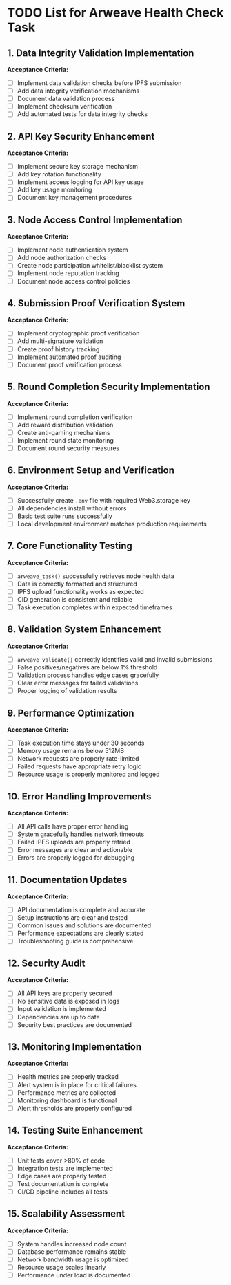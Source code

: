 # TODO List for Arweave Health Check Task

## 1. Data Integrity Validation Implementation
**Acceptance Criteria:**
- [ ] Implement data validation checks before IPFS submission
- [ ] Add data integrity verification mechanisms
- [ ] Document data validation process
- [ ] Implement checksum verification
- [ ] Add automated tests for data integrity checks

## 2. API Key Security Enhancement
**Acceptance Criteria:**
- [ ] Implement secure key storage mechanism
- [ ] Add key rotation functionality
- [ ] Implement access logging for API key usage
- [ ] Add key usage monitoring
- [ ] Document key management procedures

## 3. Node Access Control Implementation
**Acceptance Criteria:**
- [ ] Implement node authentication system
- [ ] Add node authorization checks
- [ ] Create node participation whitelist/blacklist system
- [ ] Implement node reputation tracking
- [ ] Document node access control policies

## 4. Submission Proof Verification System
**Acceptance Criteria:**
- [ ] Implement cryptographic proof verification
- [ ] Add multi-signature validation
- [ ] Create proof history tracking
- [ ] Implement automated proof auditing
- [ ] Document proof verification process

## 5. Round Completion Security Implementation
**Acceptance Criteria:**
- [ ] Implement round completion verification
- [ ] Add reward distribution validation
- [ ] Create anti-gaming mechanisms
- [ ] Implement round state monitoring
- [ ] Document round security measures

## 6. Environment Setup and Verification
**Acceptance Criteria:**
- [ ] Successfully create `.env` file with required Web3.storage key
- [ ] All dependencies install without errors
- [ ] Basic test suite runs successfully
- [ ] Local development environment matches production requirements

## 7. Core Functionality Testing
**Acceptance Criteria:**
- [ ] `arweave_task()` successfully retrieves node health data
- [ ] Data is correctly formatted and structured
- [ ] IPFS upload functionality works as expected
- [ ] CID generation is consistent and reliable
- [ ] Task execution completes within expected timeframes

## 8. Validation System Enhancement
**Acceptance Criteria:**
- [ ] `arweave_validate()` correctly identifies valid and invalid submissions
- [ ] False positives/negatives are below 1% threshold
- [ ] Validation process handles edge cases gracefully
- [ ] Clear error messages for failed validations
- [ ] Proper logging of validation results

## 9. Performance Optimization
**Acceptance Criteria:**
- [ ] Task execution time stays under 30 seconds
- [ ] Memory usage remains below 512MB
- [ ] Network requests are properly rate-limited
- [ ] Failed requests have appropriate retry logic
- [ ] Resource usage is properly monitored and logged

## 10. Error Handling Improvements
**Acceptance Criteria:**
- [ ] All API calls have proper error handling
- [ ] System gracefully handles network timeouts
- [ ] Failed IPFS uploads are properly retried
- [ ] Error messages are clear and actionable
- [ ] Errors are properly logged for debugging

## 11. Documentation Updates
**Acceptance Criteria:**
- [ ] API documentation is complete and accurate
- [ ] Setup instructions are clear and tested
- [ ] Common issues and solutions are documented
- [ ] Performance expectations are clearly stated
- [ ] Troubleshooting guide is comprehensive

## 12. Security Audit
**Acceptance Criteria:**
- [ ] All API keys are properly secured
- [ ] No sensitive data is exposed in logs
- [ ] Input validation is implemented
- [ ] Dependencies are up to date
- [ ] Security best practices are documented

## 13. Monitoring Implementation
**Acceptance Criteria:**
- [ ] Health metrics are properly tracked
- [ ] Alert system is in place for critical failures
- [ ] Performance metrics are collected
- [ ] Monitoring dashboard is functional
- [ ] Alert thresholds are properly configured

## 14. Testing Suite Enhancement
**Acceptance Criteria:**
- [ ] Unit tests cover >80% of code
- [ ] Integration tests are implemented
- [ ] Edge cases are properly tested
- [ ] Test documentation is complete
- [ ] CI/CD pipeline includes all tests

## 15. Scalability Assessment
**Acceptance Criteria:**
- [ ] System handles increased node count
- [ ] Database performance remains stable
- [ ] Network bandwidth usage is optimized
- [ ] Resource usage scales linearly
- [ ] Performance under load is documented 